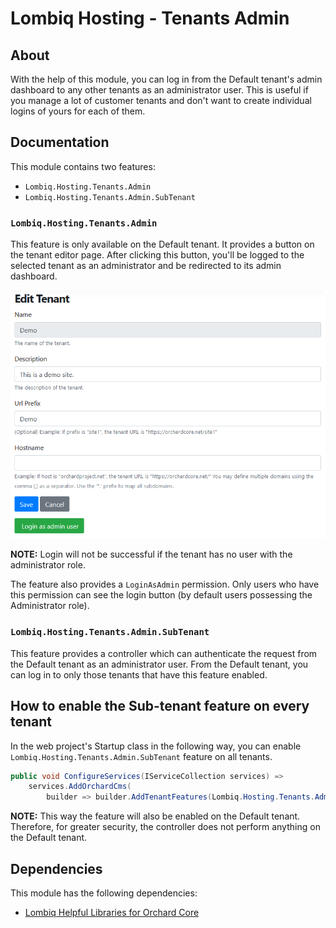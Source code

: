 # Lombiq Hosting - Tenants Admin



## About

With the help of this module, you can log in from the Default tenant's admin dashboard to any other tenants as an administrator user. This is useful if you manage a lot of customer tenants and don't want to create individual logins of yours for each of them.


## Documentation

This module contains two features:
- `Lombiq.Hosting.Tenants.Admin`
- `Lombiq.Hosting.Tenants.Admin.SubTenant`


### `Lombiq.Hosting.Tenants.Admin`

This feature is only available on the Default tenant. It provides a button on the tenant editor page. After clicking this button, you'll be logged to the selected tenant as an administrator and be redirected to its admin dashboard.

![Tenant's editor page with Login as admin user button.](Docs/Attachments/TenantsEditorPageWithLoginAsAdminUserButton.png)

**NOTE:**  Login will not be successful if the tenant has no user with the administrator role.

The feature also provides a `LoginAsAdmin` permission. Only users who have this permission can see the login button (by default users possessing the Administrator role).


### `Lombiq.Hosting.Tenants.Admin.SubTenant`

This feature provides a controller which can authenticate the request from the Default tenant as an administrator user. From the Default tenant, you can log in to only those tenants that have this feature enabled.


## How to enable the Sub-tenant feature on every tenant

In the web project's Startup class in the following way, you can enable `Lombiq.Hosting.Tenants.Admin.SubTenant` feature on all tenants.

```csharp
public void ConfigureServices(IServiceCollection services) =>
    services.AddOrchardCms(
        builder => builder.AddTenantFeatures(Lombiq.Hosting.Tenants.Admin.Constants.FeatureNames.SubTenant));
```

**NOTE:**  This way the feature will also be enabled on the Default tenant. Therefore, for greater security, the controller does not perform anything on the Default tenant.


## Dependencies 

This module has the following dependencies:

- [Lombiq Helpful Libraries for Orchard Core](https://github.com/Lombiq/Helpful-Libraries)